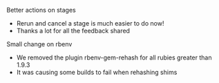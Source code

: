 Better actions on stages

* Rerun and cancel a stage is much easier to do now!
* Thanks a lot for all the feedback shared

Small change on rbenv

* We removed  the plugin rbenv-gem-rehash for all rubies greater than 1.9.3
* It was causing some builds to fail when rehashing shims
